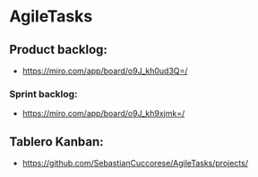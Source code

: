 # AgileTasks

## Product backlog:
- https://miro.com/app/board/o9J_kh0ud3Q=/

### Sprint backlog: 
- https://miro.com/app/board/o9J_kh9xjmk=/

## Tablero Kanban:
- https://github.com/SebastianCuccorese/AgileTasks/projects/
